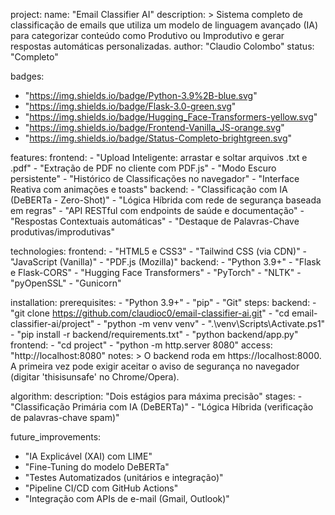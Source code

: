 project:
  name: "Email Classifier AI"
  description: >
    Sistema completo de classificação de emails que utiliza um modelo de linguagem
    avançado (IA) para categorizar conteúdo como Produtivo ou Improdutivo e gerar
    respostas automáticas personalizadas.
  author: "Claudio Colombo"
  status: "Completo"

badges:
  - "https://img.shields.io/badge/Python-3.9%2B-blue.svg"
  - "https://img.shields.io/badge/Flask-3.0-green.svg"
  - "https://img.shields.io/badge/Hugging_Face-Transformers-yellow.svg"
  - "https://img.shields.io/badge/Frontend-Vanilla_JS-orange.svg"
  - "https://img.shields.io/badge/Status-Completo-brightgreen.svg"

features:
  frontend:
    - "Upload Inteligente: arrastar e soltar arquivos .txt e .pdf"
    - "Extração de PDF no cliente com PDF.js"
    - "Modo Escuro persistente"
    - "Histórico de Classificações no navegador"
    - "Interface Reativa com animações e toasts"
  backend:
    - "Classificação com IA (DeBERTa - Zero-Shot)"
    - "Lógica Híbrida com rede de segurança baseada em regras"
    - "API RESTful com endpoints de saúde e documentação"
    - "Respostas Contextuais automáticas"
    - "Destaque de Palavras-Chave produtivas/improdutivas"

technologies:
  frontend:
    - "HTML5 e CSS3"
    - "Tailwind CSS (via CDN)"
    - "JavaScript (Vanilla)"
    - "PDF.js (Mozilla)"
  backend:
    - "Python 3.9+"
    - "Flask e Flask-CORS"
    - "Hugging Face Transformers"
    - "PyTorch"
    - "NLTK"
    - "pyOpenSSL"
    - "Gunicorn"

installation:
  prerequisites:
    - "Python 3.9+"
    - "pip"
    - "Git"
  steps:
    backend:
      - "git clone https://github.com/claudioc0/email-classifier-ai.git"
      - "cd email-classifier-ai/project"
      - "python -m venv venv"
      - ".\\venv\\Scripts\\Activate.ps1"
      - "pip install -r backend/requirements.txt"
      - "python backend/app.py"
    frontend:
      - "cd project"
      - "python -m http.server 8080"
    access: "http://localhost:8080"
  notes: >
    O backend roda em https://localhost:8000. A primeira vez pode exigir
    aceitar o aviso de segurança no navegador (digitar 'thisisunsafe' no Chrome/Opera).

algorithm:
  description: "Dois estágios para máxima precisão"
  stages:
    - "Classificação Primária com IA (DeBERTa)"
    - "Lógica Híbrida (verificação de palavras-chave spam)"

future_improvements:
  - "IA Explicável (XAI) com LIME"
  - "Fine-Tuning do modelo DeBERTa"
  - "Testes Automatizados (unitários e integração)"
  - "Pipeline CI/CD com GitHub Actions"
  - "Integração com APIs de e-mail (Gmail, Outlook)"
